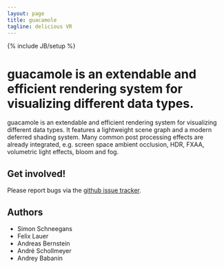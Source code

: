 ```yaml
---
layout: page
title: guacamole
tagline: delicious VR
---
```

{% include JB/setup %}
<div class="page-header-wrapper">
    <div class="page-header teaser">
        <h1>guacamole is an extendable and efficient rendering system for visualizing different data types.</h1>
    </div>
</div>

guacamole is an extendable and efficient rendering system for visualizing different data types. It features a lightweight scene graph and a modern deferred shading system. Many common post processing effects are already integrated, e.g. screen space ambient occlusion, HDR, FXAA, volumetric light effects, bloom and fog.




Get involved!
-------------

Please report bugs via the
[github issue tracker](https://github.com/vrsys/guacamole/issues).

Authors
-------

* Simon Schneegans
* Felix Lauer
* Andreas Bernstein
* André Schollmeyer
* Andrey Babanin

